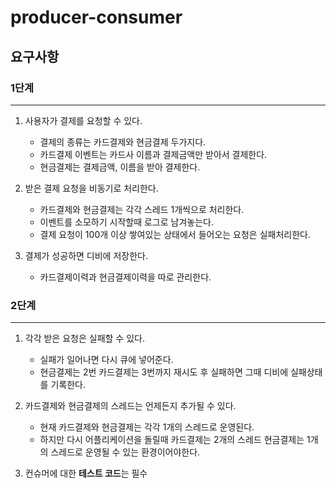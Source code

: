 # producer-consumer


## 요구사항



### 1단계
------------
1. 사용자가 결제를 요청할 수 있다.
   - 결제의 종류는 카드결제와 현금결제 두가지다.
   - 카드결제 이벤트는 카드사 이름과 결제금액만 받아서 결제한다.
   - 현금결제는 결제금액, 이름을 받아 결제한다.

2. 받은 결제 요청을 비동기로 처리한다.
    - 카드결제와 현금결제는 각각 스레드 1개씩으로 처리한다.
    - 이벤트를 소모하기 시작할때 로그로 남겨놓는다.
    - 결제 요청이 100개 이상 쌓여있는 상태에서 들어오는 요청은 실패처리한다.

3. 결제가 성공하면 디비에 저장한다.
    - 카드결제이력과 현금결제이력을 따로 관리한다.
    
    
    

### 2단계
------------
1. 각각 받은 요청은 실패할 수 있다.
      - 실패가 일어나면 다시 큐에 넣어준다.
      - 현금결제는 2번 카드결제는 3번까지 재시도 후 실패하면 그때 디비에 실패상태를 기록한다.
      
2. 카드결제와 현금결제의 스레드는 언제든지 추가될 수 있다.
      - 현재 카드결제와 현금결제는 각각 1개의 스레드로 운영된다.
      - 하지만 다시 어플리케이션을 돌릴때 카드결제는 2개의 스레드 현금결제는 1개의 스레드로 운영될 수 있는 환경이어야한다.

3. 컨슈머에 대한 **테스트 코드**는 필수



